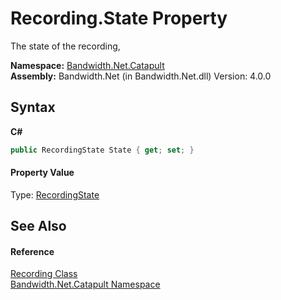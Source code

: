 ﻿# Recording.State Property 
 

The state of the recording,

**Namespace:**&nbsp;<a href ="N_Bandwidth_Net_Catapult.md">Bandwidth.Net.Catapult</a><br />**Assembly:**&nbsp;Bandwidth.Net (in Bandwidth.Net.dll) Version: 4.0.0

## Syntax

**C#**<br />
``` C#
public RecordingState State { get; set; }
```


#### Property Value
Type: <a href ="T_Bandwidth_Net_Catapult_RecordingState.md">RecordingState</a>

## See Also


#### Reference
<a href ="T_Bandwidth_Net_Catapult_Recording.md">Recording Class</a><br /><a href ="N_Bandwidth_Net_Catapult.md">Bandwidth.Net.Catapult Namespace</a><br />